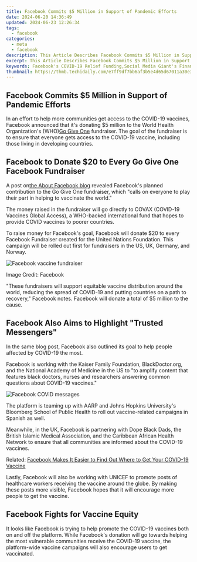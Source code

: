 ```yaml
---
title: Facebook Commits $5 Million in Support of Pandemic Efforts
date: 2024-06-20 14:36:49
updated: 2024-06-23 12:26:34
tags:
  - facebook
categories:
  - meta
  - facebook
description: This Article Describes Facebook Commits $5 Million in Support of Pandemic Efforts
excerpt: This Article Describes Facebook Commits $5 Million in Support of Pandemic Efforts
keywords: Facebook's COVID-19 Relief Funding,Social Media Giant's Financial Contribution to Pandemic Response,How $5 Million From Facebook Affects Global Health Efforts,Corporate Philanthropy,Social Responsibility in Action,Tech Companies and Crisis Aid,Corporate Giving During the Coronavirus Outbreak
thumbnail: https://thmb.techidaily.com/e7ff9df7bb6af3b5e4d65d67011a30e37297e02c3911882325d80adc38323e6c.jpg
---
```


## Facebook Commits $5 Million in Support of Pandemic Efforts

 In an effort to help more communities get access to the COVID-19 vaccines, Facebook announced that it's donating $5 million to the World Health Organization's (WHO)[Go Give One](https://gogiveone.org/) fundraiser. The goal of the fundraiser is to ensure that everyone gets access to the COVID-19 vaccine, including those living in developing countries.

## Facebook to Donate $20 to Every Go Give One Facebook Fundraiser

 A post on[the About Facebook blog](https://about.fb.com/news/2021/04/supporting-equitable-access-to-covid-19-vaccines/) revealed Facebook's planned contribution to the Go Give One fundraiser, which "calls on everyone to play their part in helping to vaccinate the world."

 The money raised in the fundraiser will go directly to COVAX (COVID-19 Vaccines Global Access), a WHO-backed international fund that hopes to provide COVID vaccines to poorer countries.

 To raise money for Facebook's goal, Facebook will donate $20 to every Facebook Fundraiser created for the United Nations Foundation. This campaign will be rolled out first for fundraisers in the US, UK, Germany, and Norway.

![Facebook vaccine fundraiser](https://static1.makeuseofimages.com/wordpress/wp-content/uploads/2021/04/facebook-vaccine-fundraiser.png)

Image Credit: Facebook

 "These fundraisers will support equitable vaccine distribution around the world, reducing the spread of COVID-19 and putting countries on a path to recovery," Facebook notes. Facebook will donate a total of $5 million to the cause.

## Facebook Also Aims to Highlight "Trusted Messengers"

 In the same blog post, Facebook also outlined its goal to help people affected by COVID-19 the most.

 Facebook is working with the Kaiser Family Foundation, BlackDoctor.org, and the National Academy of Medicine in the US to "to amplify content that features black doctors, nurses and researchers answering common questions about COVID-19 vaccines."

![Facebook COVID messages](https://static1.makeuseofimages.com/wordpress/wp-content/uploads/2021/04/facebook-covid-messages.png)

 The platform is teaming up with AARP and Johns Hopkins University's Bloomberg School of Public Health to roll out vaccine-related campaigns in Spanish as well.

 Meanwhile, in the UK, Facebook is partnering with Dope Black Dads, the British Islamic Medical Association, and the Caribbean African Health Network to ensure that all communities are informed about the COVID-19 vaccines.

 Related: [Facebook Makes It Easier to Find Out Where to Get Your COVID-19 Vaccine](https://www.makeuseof.com/facebook-makes-easier-find-covid-19-vaccine/)

 Lastly, Facebook will also be working with UNICEF to promote posts of healthcare workers receiving the vaccine around the globe. By making these posts more visible, Facebook hopes that it will encourage more people to get the vaccine.

## Facebook Fights for Vaccine Equity

 It looks like Facebook is trying to help promote the COVID-19 vaccines both on and off the platform. While Facebook's donation will go towards helping the most vulnerable communities receive the COVID-19 vaccine, the platform-wide vaccine campaigns will also encourage users to get vaccinated.


<ins class="adsbygoogle"
     style="display:block"
     data-ad-format="autorelaxed"
     data-ad-client="ca-pub-7571918770474297"
     data-ad-slot="1223367746"></ins>



<ins class="adsbygoogle"
     style="display:block"
     data-ad-client="ca-pub-7571918770474297"
     data-ad-slot="8358498916"
     data-ad-format="auto"
     data-full-width-responsive="true"></ins>
